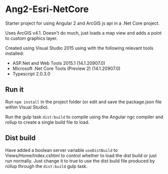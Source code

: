 # Ang2-Esri-NetCore
Starter project for using Angular 2 and ArcGIS js api in a .Net Core project.

Uses ArcGIS v4.1. Doesn't do much, just loads a map view and adds a point to custom graphics layer.

Created using Visual Studio 2015 using with the following relevant tools installed:
  - ASP.Net and Web Tools 2015.1 (14.1.20907.0)
  - Microsoft .Net Core Tools (Preview 2) (14.1.20907.0)
  - Typescript 2.0.3.0
  
 
## Run it
Run `npm install` in the project folder (or edit and save the package.json file within Visual Studio).

Run the gulp task `dist:build` to compile using the Angular ngc compiler and rollup to create a single build file to load.

## Dist build
Have added a boolean server variable `useDistBuild` to Views/Home/Index.cshtml to control whether to load the dist build or just run normally. Just change it to true to use the dist build file produced by rollup through the `dist:build` gulp task.


 
 


